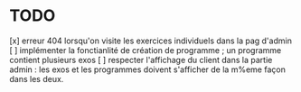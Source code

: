 # TODO 

[x] erreur 404 lorsqu'on visite les exercices individuels dans la pag d'admin
[ ] implémenter la fonctianlité de création de programme ; un programme contient plusieurs exos
[ ] respecter l'affichage du client dans la partie admin : les exos et les programmes doivent s'afficher de la m%eme façon dans les deux.
